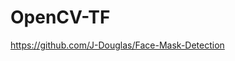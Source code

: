 # OpenCV-TF

[//]: <> (https://www.pyimagesearch.com/2020/05/04/covid-19-face-mask-detector-with-opencv-keras-tensorflow-and-deep-learning/)
https://github.com/J-Douglas/Face-Mask-Detection
